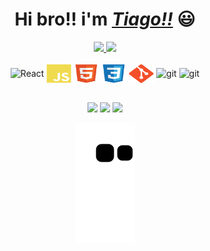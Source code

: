 <div>
  <h1 align="center">Hi bro!! i'm <a href="https://www.linkedin.com/in/tiago-silva-carvalho-2b6244223/"><i>Tiago!!</i></a> 😃️</h1>
 
</div>


<!-- <h1 align="center"> 
  Trybe
</h1>

<p align="center"><i>"A Trybe é uma escola do futuro para qualquer pessoa que deseja construir uma carreira de sucesso em tecnologia. Como estudante a pessoa ainda tem a opção de pagar os estudos apenas quando estiver formada e com um bom trabalho."</i></p> -->

<div align="center">
  <a href="https://github.com/TSCTiago">
    <img height="150em" src="https://github-readme-stats.vercel.app/api?username=TSCTiago&count_private=true&include_all_commits=true&show_icons=true&theme=white&hide_border=false&show_owner=true"/>
    <img height="150em" src="https://github-readme-stats.vercel.app/api/top-langs/?username=TSCTiago&theme=white&hide_border=false&&layout=compact"/>
  </a>
</div>

<div align="center" valign="top"><br>
  <img align="center" alt="React" height="30" width="40" src="https://cdn.jsdelivr.net/gh/devicons/devicon/icons/laravel/laravel-plain.svg" />
  <!--img align="center" alt="React" height="30" width="40" src="https://raw.githubusercontent.com/devicons/devicon/master/icons/react/react-original.svg"-->
  <img align="center" alt="Js" height="30" width="40" src="https://raw.githubusercontent.com/devicons/devicon/master/icons/javascript/javascript-plain.svg">
  <!--img align="center" alt="Js" height="30" width="40" src="https://raw.githubusercontent.com/devicons/devicon/master/icons/typescript/typescript-plain.svg"-->
  <img align="center" alt="HTML" height="30" width="40" src="https://raw.githubusercontent.com/devicons/devicon/master/icons/html5/html5-original.svg">
  <img align="center" alt="CSS" height="30" width="40" src="https://raw.githubusercontent.com/devicons/devicon/master/icons/css3/css3-original.svg">
  <img align="center" alt="git" height="30" width="40" src="https://raw.githubusercontent.com/devicons/devicon/master/icons/git/git-original.svg">
  <!--img align="center" alt="nodejs" height="30" width="40" src="https://cdn.worldvectorlogo.com/logos/nodejs-icon.svg"-->
  <img align="center" alt="git" height="30" width="40" src="https://cdn.jsdelivr.net/gh/devicons/devicon/icons/python/python-original.svg" />
  <img align="center" alt="git" height="30" width="40" src="https://cdn.jsdelivr.net/gh/devicons/devicon/icons/mysql/mysql-original.svg" />
  
  
</div><br>

<div align="center">
  
  <a href="https://www.instagram.com/tiago_s010/" target="_blank"><img src="https://img.shields.io/badge/-Instagram-%23E4405F?style=for-the-badge&logo=instagram&logoColor=white" target="_blank"></a>
  <a href="https://www.linkedin.com/in/tiago-silva-carvalho-2b6244223/" target="_blank"><img src="https://img.shields.io/badge/-LinkedIn-%230077B5?style=for-the-badge&logo=linkedin&logoColor=white" target="_blank"></a> 
  <a href="mailto:tiagosilvacarvalho7@gmail.com"><img src="https://img.shields.io/badge/-Gmail-%23333?style=for-the-badge&logo=gmail&logoColor=white" target="_blank"></a>
</div>

<div align="center">
  
  ![Snake animation](https://github.com/TSCTiago/TSCTiago/blob/output/github-contribution-grid-snake.svg)
  
</div>



